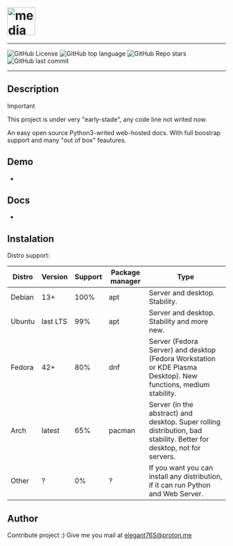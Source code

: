 # <img height="64" alt="media" src="https://github.com/user-attachments/assets/d5502646-dff7-400b-be09-bec48a0de13d" />
--- 
<img alt="GitHub License" src="https://img.shields.io/github/license/wurst1337/brigpolicy-docs"> <img alt="GitHub top language" src="https://img.shields.io/github/languages/top/wurst1337/brigpolicy-docs"> <img alt="GitHub Repo stars" src="https://img.shields.io/github/stars/wurst1337/brigpolicy-docs"> <img alt="GitHub last commit" src="https://img.shields.io/github/last-commit/wurst1337/brigpolicy-docs">

---

## Description
> [!IMPORTANT]
> This project is under very "early-stade", any code line not writed now.

An easy open source Python3-writed web-hosted docs.
With full boostrap support and many "out of box" feautures.

## Demo
-

## Docs
-

## Instalation
Distro support:

| Distro | Version   | Support | Package manager | Type                          |
|--------|-----------|---------|-----------------|-------------------------------|
| Debian | 13+       | 100%    | apt             | Server and desktop. Stability.|       
| Ubuntu | last LTS  | 99%     | apt             | Server and desktop. Stability and more new.|   
| Fedora | 42+       | 80%     | dnf             | Server (Fedora Server) and desktop (Fedora Workstation or KDE Plasma Desktop). New functions, medium stability. |
| Arch   | latest    | 65%     | pacman          | Server (in the abstract) and desktop. Super rolling distribution, bad stability. Better for desktop, not for servers. |
| Other  | ?         | 0%      | ?               | If you want you can install any distribution, if it can run Python and Web Server. |

## Author
Contribute project :)
Give me you mail at elegant76S@proton.me
